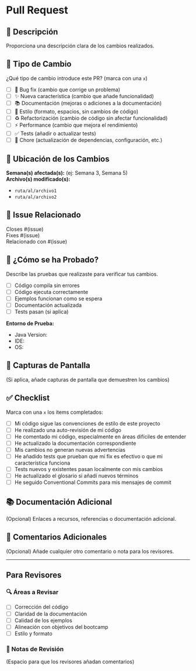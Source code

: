 # Pull Request

## 📝 Descripción

Proporciona una descripción clara de los cambios realizados.

## 🎯 Tipo de Cambio

¿Qué tipo de cambio introduce este PR? (marca con una `x`)

- [ ] 🐛 Bug fix (cambio que corrige un problema)
- [ ] ✨ Nueva característica (cambio que añade funcionalidad)
- [ ] 📚 Documentación (mejoras o adiciones a la documentación)
- [ ] 🎨 Estilo (formato, espacios, sin cambios de código)
- [ ] ♻️ Refactorización (cambio de código sin afectar funcionalidad)
- [ ] ⚡ Performance (cambio que mejora el rendimiento)
- [ ] ✅ Tests (añadir o actualizar tests)
- [ ] 🔧 Chore (actualización de dependencias, configuración, etc.)

## 📍 Ubicación de los Cambios

**Semana(s) afectada(s):** (ej: Semana 3, Semana 5)  
**Archivo(s) modificado(s):** 
- `ruta/al/archivo1`
- `ruta/al/archivo2`

## 🔗 Issue Relacionado

Closes #(issue)  
Fixes #(issue)  
Relacionado con #(issue)

## 🧪 ¿Cómo se ha Probado?

Describe las pruebas que realizaste para verificar tus cambios.

- [ ] Código compila sin errores
- [ ] Código ejecuta correctamente
- [ ] Ejemplos funcionan como se espera
- [ ] Documentación actualizada
- [ ] Tests pasan (si aplica)

**Entorno de Prueba:**
- Java Version: 
- IDE: 
- OS: 

## 📸 Capturas de Pantalla

(Si aplica, añade capturas de pantalla que demuestren los cambios)

## ✅ Checklist

Marca con una `x` los items completados:

- [ ] Mi código sigue las convenciones de estilo de este proyecto
- [ ] He realizado una auto-revisión de mi código
- [ ] He comentado mi código, especialmente en áreas difíciles de entender
- [ ] He actualizado la documentación correspondiente
- [ ] Mis cambios no generan nuevas advertencias
- [ ] He añadido tests que prueban que mi fix es efectivo o que mi característica funciona
- [ ] Tests nuevos y existentes pasan localmente con mis cambios
- [ ] He actualizado el glosario si añadí nuevos términos
- [ ] He seguido Conventional Commits para mis mensajes de commit

## 📚 Documentación Adicional

(Opcional) Enlaces a recursos, referencias o documentación adicional.

## 💬 Comentarios Adicionales

(Opcional) Añade cualquier otro comentario o nota para los revisores.

---

## Para Revisores

### 🔍 Áreas a Revisar

- [ ] Corrección del código
- [ ] Claridad de la documentación
- [ ] Calidad de los ejemplos
- [ ] Alineación con objetivos del bootcamp
- [ ] Estilo y formato

### 📝 Notas de Revisión

(Espacio para que los revisores añadan comentarios)
